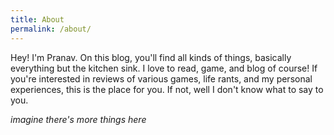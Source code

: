 ```yaml
---
title: About
permalink: /about/
---
```


Hey! I'm Pranav. On this blog, you'll find all kinds of things, basically everything but the kitchen sink. I love to read, game, and blog of course! If you're interested in reviews of various games, life rants, and my personal experiences, this is the place for you. If not, well I don't know what to say to you.

*imagine there's more things here*

